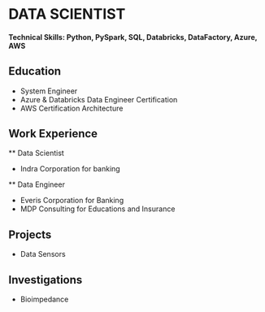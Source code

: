 # DATA SCIENTIST
#### Technical Skills: Python, PySpark, SQL, Databricks, DataFactory, Azure, AWS

## Education
- System Engineer
- Azure & Databricks Data Engineer Certification 
- AWS Certification Architecture

## Work Experience
** Data Scientist 
- Indra Corporation for banking

** Data Engineer 
- Everis Corporation for Banking
- MDP Consulting for Educations and Insurance

## Projects
- Data Sensors
  
## Investigations
- Bioimpedance
